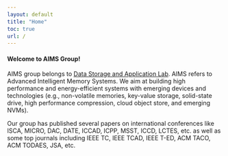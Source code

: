 ```yaml
---
layout: default
title: "Home"
toc: true
url: /
---
```

#### **Welcome to AIMS Group!**
AIMS group belongs to [Data Storage and Application Lab](http://storage.hust.edu.cn/). AIMS refers to Advanced Intelligent Memory Systems. We aim at building high performance and energy-efficient systems with emerging devices and technologies (e.g., non-volatile memories, key-value storage, solid-state drive, high performance compression, cloud object store, and emerging NVMs).

Our group has published several papers on international conferences like ISCA, MICRO, DAC, DATE, ICCAD, ICPP, MSST, ICCD, LCTES, etc. as well as some top journals including IEEE TC, IEEE TCAD, IEEE T-ED, ACM TACO, ACM TODAES, JSA, etc.


<head>
    <meta charset="utf-8">
    <title>picplay</title>
    <style>
        #divout {
            max-width: 600px;
            max-height: 400px;
            position: relative;
            margin: 0 auto;
        }

        .imgdiv img {
            width: 100%;
        }
    
        .imgdiv {
            display: none;
        }
    
        .dotdiv {
            text-align: center;
            position: absolute;
            width: 100%;
            bottom: -30px;
        }
    
        .dot {
            width: 16px;
            height: 16px;
            display: inline-block;
            background: #bbbbbb;
            border-radius: 10px;
            margin: 0 12px;
        }
    
        .title {
            font-size: 18px;
            color: #0099FF;
            position: absolute;
            text-align: center;
            font-weight: 700;
            width: 100%;
            bottom: 10px;
        }
    
        .active {
            background-color: #717171;
        }
    
        #arrow {
            position: absolute;
            top: 50%;
            margin-top: -30px;
            width: 100%;
            opacity: .3;
            transition: opacity 2s;
        }
    
        #divout:hover #arrow {
            opacity: .9;
        }
    
        #arrow img {
            cursor: pointer;
        }
    
        .imgdiv {
            animation: fade 1.5s;
        }
    
        @keyframes fade {
            from {
                opacity: .3;
            }
    
            to {
                opacity: 1;
            }
        }
    </style>
</head>

<body>
    <!--    div#divout>(div.imgdiv>img+div.title{标题文本$})*4 +(div.dotdiv>span.dot*4)-->
    <div id="divout">
        <div class="imgdiv" style="display: block">
            <img src="/assets/img/league_building/2021_11_autumn.png" height="80%" width="80%" alt="">
            <div class="title">Group Party 2021</div>
        </div>
        <div class="imgdiv">
            <img src="/assets/img/league_building/2020_group_party.jpg" height="80%" width="80%" alt="">
            <div class="title">Group Party 2020</div>
        </div>
        <div class="imgdiv">
            <img src="/assets/img/award.png" height="80%" width="80%" alt="">
            <div class="title">OlympusMons Award</div>
        </div>
        <div class="imgdiv">
            <img src="/assets/img/ICCD17.jpg" height="80%" width="80%" alt="">
            <div class="title">ICCD 2017</div>
        </div>
        <div class="imgdiv">
            <img src="/assets/img/ICCD19.jpg" height="80%" width="80%" alt="">
            <div class="title">ICCD 2019</div>
        </div>
        <div class="imgdiv">
            <img src="/assets/img/DATE19.jpg" height="80%" width="80%" alt="">
            <div class="title">DATE 2019</div>
        </div>
        <div class="imgdiv">
            <img src="/assets/img/DATE23.jpg" height="80%" width="80%" alt="">
            <div class="title">DATE 2023</div>
        </div>
        <div class="imgdiv">
            <img src="/assets/img/DATE24.jpg" height="80%" width="80%" alt="">
            <div class="title">DATE 2024</div>
        </div>
        <div class="imgdiv">
            <img src="/assets/img/DAC24.jpg" height="80%" width="80%" alt="">
            <div class="title">DAC 2024</div>
        </div>
        <div class="imgdiv">
            <img src="/assets/img/2021.jpg" height="80%" width="80%" alt="">
            <div class="title">Graduates in 2021</div>
        </div>
        <div class="imgdiv">
            <img src="/assets/img/2024_graduate/2024-1.jpeg" height="80%" width="80%" alt="">
            <div class="title">Graduation Party in 2024</div>
        </div>
        <div class="dotdiv">
            <span class="dot active"></span>
            <span class="dot"></span>
            <span class="dot"></span>
            <span class="dot"></span>
            <span class="dot"></span>
            <span class="dot"></span>
            <span class="dot"></span>
            <span class="dot"></span>
            <span class="dot"></span>
            <span class="dot"></span>
            <span class="dot"></span>
        </div>
        <div id="arrow">
            <img src="/assets/img/left.png" alt="" width="60" onClick="picplay(false)">
            <img src="/assets/img/right.png" width="60" alt="" align="right" onClick="picplay(true)">
        </div>
    </div>

</body>

<script>
    var imgIndex = 0;
    var imgDivArr = document.getElementsByClassName("imgdiv");
    var dotArr = document.getElementsByClassName("dot");
    /**
     *  播放图片
     *  参数r：是否正放，若为true，正放。若为false，倒放
     */
    function picplay(r) {
        for (let i = 0; i < imgDivArr.length; i++) {
            imgDivArr[i].style.display = "none";
            dotArr[i].className = "dot";
        }
        if (r) {
            imgIndex++;
            imgIndex = (imgIndex >= imgDivArr.length) ? 0 : imgIndex;
        } else {
            imgIndex--;
            imgIndex = (imgIndex < 0) ? imgDivArr.length - 1 : imgIndex;
        }
        imgDivArr[imgIndex].style.display = "block";
        dotArr[imgIndex].className = "dot active";
    }
    setInterval(picplay, 6000, true);

</script>





#### **News**
- Our paper "DRCTL: A Disorder-Resistant Computation Translation Layer Enhancing the Lifetime and Performance of Memristive CIM Architecture" is accepted by MICRO 2024. Congratulations to Heng Zhou.
- Our paper "LpaqHP: A High-Performance FPGA Accelerator for LPAQ Compression" is accepted by ICPP 2024. Congratulations to Weilin Zhu.
- Our paper "Enabling Reliable Memory-Mapped I/O with Auto-snapshot for Persistent Memory Systems" is accepted by TC 2024. Congratulations to Bo Ding.
- Our paper "STAGGER: Enabling All-in-One Subarray Sensing for Efficient Module-level Processing in Open-Bitline ReRAM" is accepted by DAC 2024. Congratulations to Chengning Wang.
- Our paper "A Read Latency Variation Aware Independent Read Scheme for QLC SSDs" is accepted by DATE 2024. Congratulations to Dong Huang.
- Our paper "Turn Waste Into Wealth: Alleviating Read/Write Interference in ZNS SSDs" is accepted by ICCD 2023. Congratulations to Weilin Zhu.
- Our paper "ICON: An IR Drop Compensation Method at OU Granularity with Low Overhead for eNVM-based Accelerators" is accepted by ICCD 2023. Congratulations to Jinpeng Liu.
- Our paper "LifetimeKV: Narrowing the Lifetime Gap of SSTs in LSMT-Based KV Stores for ZNS SSDs" is accepted by ICCD 2023. Congratulations to Biyong Liu.
- Our paper "SplitZNS: Towards an Efficient LSM-tree on ZNS SSDs" is accepted by TACO 2023. Congratulations to Dong Huang.
- Our paper "CorcPUM: Efficient Processing Using Cross-Point Memory via Cooperative Row-Column Access Pipelining and Adaptive Timing Optimization in Subarrays" is accepted by DAC 2023. Congratulations to Chengning Wang.
- Our paper "ODLPIM: A Write-Optimized and Long-Lifetime ReRAM-based accelerator for online deep learning" is accepted by DATE 2023. Congratulations to Heng Zhou.
- Our paper "APPcache+: An STT-MRAM-Based Approximate Cache System With Low Power and Long Lifetime" is accepted by TCAD 2023. Congratulations to Wei Zhao.

**We are looking for motivated undergraduates and master students to join the team, please feel free to contact me. (Email: tongwei@hust.edu.cn)**